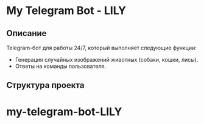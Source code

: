 # My Telegram Bot - LILY

## Описание
Telegram-бот для работы 24/7, который выполняет следующие функции:
- Генерация случайных изображений животных (собаки, кошки, лисы).
- Ответы на команды пользователя.

## Структура проекта

# my-telegram-bot-LILY
